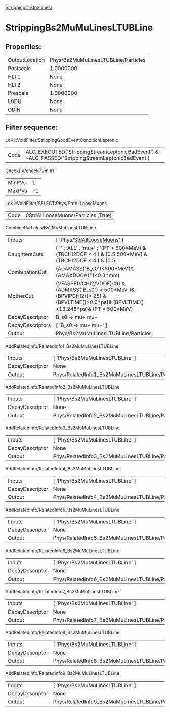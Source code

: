 [[stripping21r0p2 lines]](./stripping21r0p2-index)

# StrippingBs2MuMuLinesLTUBLine

## Properties:

|                |                                     |
|----------------|-------------------------------------|
| OutputLocation | Phys/Bs2MuMuLinesLTUBLine/Particles |
| Postscale      | 1.0000000                           |
| HLT1           | None                                |
| HLT2           | None                                |
| Prescale       | 1.0000000                           |
| L0DU           | None                                |
| ODIN           | None                                |

## Filter sequence:

LoKi::VoidFilter/StrippingGoodEventConditionLeptonic

|      |                                                                                                  |
|------|--------------------------------------------------------------------------------------------------|
| Code | ALG_EXECUTED('StrippingStreamLeptonicBadEvent') & ~ALG_PASSED('StrippingStreamLeptonicBadEvent') |

CheckPV/checkPVmin1

|        |     |
|--------|-----|
| MinPVs | 1   |
| MaxPVs | -1  |

LoKi::VoidFilter/SELECT:Phys/StdAllLooseMuons

|      |                                    |
|------|------------------------------------|
| Code | 0StdAllLooseMuons/Particles',True) |

CombineParticles/Bs2MuMuLinesLTUBLine

|                  |                                                                                                                                                 |
|------------------|-------------------------------------------------------------------------------------------------------------------------------------------------|
| Inputs           | [ 'Phys/[StdAllLooseMuons](./stripping21r0p2-commonparticles-stdallloosemuons)' ]                                                             |
| DaughtersCuts    | { '' : 'ALL' , 'mu+' : '(PT \> 500\*MeV) & (TRCHI2DOF \< 4 ) & (0.5 500\*MeV) & (TRCHI2DOF \< 4 ) & (0.5                                        |
| CombinationCut   | (ADAMASS('B_s0')\<500\*MeV)& (AMAXDOCA('')\<0.3\*mm)                                                                                            |
| MotherCut        | (VFASPF(VCHI2/VDOF)\<9) & (ADMASS('B_s0') \< 500\*MeV )& (BPVIPCHI2()\< 25) & (BPVLTIME()\>0.6\*ps)& (BPVLTIME()\<13.248\*ps)& (PT \> 500\*MeV) |
| DecayDescriptor  | B_s0 -\> mu+ mu-                                                                                                                                |
| DecayDescriptors | [ 'B_s0 -\> mu+ mu-' ]                                                                                                                        |
| Output           | Phys/Bs2MuMuLinesLTUBLine/Particles                                                                                                             |

AddRelatedInfo/RelatedInfo1_Bs2MuMuLinesLTUBLine

|                 |                                                  |
|-----------------|--------------------------------------------------|
| Inputs          | [ 'Phys/Bs2MuMuLinesLTUBLine' ]                |
| DecayDescriptor | None                                             |
| Output          | Phys/RelatedInfo1_Bs2MuMuLinesLTUBLine/Particles |

AddRelatedInfo/RelatedInfo2_Bs2MuMuLinesLTUBLine

|                 |                                                  |
|-----------------|--------------------------------------------------|
| Inputs          | [ 'Phys/Bs2MuMuLinesLTUBLine' ]                |
| DecayDescriptor | None                                             |
| Output          | Phys/RelatedInfo2_Bs2MuMuLinesLTUBLine/Particles |

AddRelatedInfo/RelatedInfo3_Bs2MuMuLinesLTUBLine

|                 |                                                  |
|-----------------|--------------------------------------------------|
| Inputs          | [ 'Phys/Bs2MuMuLinesLTUBLine' ]                |
| DecayDescriptor | None                                             |
| Output          | Phys/RelatedInfo3_Bs2MuMuLinesLTUBLine/Particles |

AddRelatedInfo/RelatedInfo4_Bs2MuMuLinesLTUBLine

|                 |                                                  |
|-----------------|--------------------------------------------------|
| Inputs          | [ 'Phys/Bs2MuMuLinesLTUBLine' ]                |
| DecayDescriptor | None                                             |
| Output          | Phys/RelatedInfo4_Bs2MuMuLinesLTUBLine/Particles |

AddRelatedInfo/RelatedInfo5_Bs2MuMuLinesLTUBLine

|                 |                                                  |
|-----------------|--------------------------------------------------|
| Inputs          | [ 'Phys/Bs2MuMuLinesLTUBLine' ]                |
| DecayDescriptor | None                                             |
| Output          | Phys/RelatedInfo5_Bs2MuMuLinesLTUBLine/Particles |

AddRelatedInfo/RelatedInfo6_Bs2MuMuLinesLTUBLine

|                 |                                                  |
|-----------------|--------------------------------------------------|
| Inputs          | [ 'Phys/Bs2MuMuLinesLTUBLine' ]                |
| DecayDescriptor | None                                             |
| Output          | Phys/RelatedInfo6_Bs2MuMuLinesLTUBLine/Particles |

AddRelatedInfo/RelatedInfo7_Bs2MuMuLinesLTUBLine

|                 |                                                  |
|-----------------|--------------------------------------------------|
| Inputs          | [ 'Phys/Bs2MuMuLinesLTUBLine' ]                |
| DecayDescriptor | None                                             |
| Output          | Phys/RelatedInfo7_Bs2MuMuLinesLTUBLine/Particles |

AddRelatedInfo/RelatedInfo8_Bs2MuMuLinesLTUBLine

|                 |                                                  |
|-----------------|--------------------------------------------------|
| Inputs          | [ 'Phys/Bs2MuMuLinesLTUBLine' ]                |
| DecayDescriptor | None                                             |
| Output          | Phys/RelatedInfo8_Bs2MuMuLinesLTUBLine/Particles |

AddRelatedInfo/RelatedInfo9_Bs2MuMuLinesLTUBLine

|                 |                                                  |
|-----------------|--------------------------------------------------|
| Inputs          | [ 'Phys/Bs2MuMuLinesLTUBLine' ]                |
| DecayDescriptor | None                                             |
| Output          | Phys/RelatedInfo9_Bs2MuMuLinesLTUBLine/Particles |
